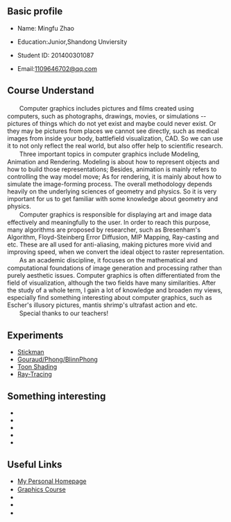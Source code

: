 
## Basic profile
* Name: Mingfu Zhao
 
* Education:Junior,Shandong Unviersity
 
* Student ID: 201400301087
 
* Email:1109646702@qq.com 
 
## Course Understand
　　Computer graphics includes pictures and films created using computers, such as photographs, drawings, movies, or simulations -- pictures of things which do not yet exist and maybe could never exist. Or they may be pictures from places we cannot see directly, such as medical images from inside your body, battlefield visualization, CAD. So we can use it to not only reflect the real world, but also offer help to scientific research.<br>
　　Three important topics in computer graphics include Modeling, Animation and Rendering. Modeling is about how to represent objects and how to build those representations; Besides, animation is mainly refers to controlling the way model move; As for rendering, it is mainly about how to simulate the image-forming process. The overall methodology depends heavily on the underlying sciences of geometry and physics. So it is very important for us to get familiar with some knowledge about geometry and physics.<br>
　　Computer graphics is responsible for displaying art and image data effectively and meaningfully to the user. In order to reach this purpose, many algorithms are proposed by researcher, such as Bresenham's Algorithm, Floyd-Steinberg Error Diffusion, MIP Mapping, Ray-casting and etc. These are all used for anti-aliasing, making pictures more vivid and improving speed, when we convert the ideal object to raster representation.<br>
　　As an academic discipline, it focuses on the mathematical and computational foundations of image generation and processing rather than purely aesthetic issues. Computer graphics is often differentiated from the field of visualization, although the two fields have many similarities. After the study of a whole term, I gain a lot of knowledge and broaden my views, especially find something interesting about computer graphics, such as Escher's illusory pictures, mantis shrimp's ultrafast action and etc.<br>
　　Special thanks to our teachers!


## Experiments
* [Stickman](https://github.com/Chicharito999/Stickman) 
* [Gouraud/Phong/BlinnPhong](https://github.com/Chicharito999/Shading) 
* [Toon Shading](https://github.com/Chicharito999/ToonShading) 
* [Ray-Tracing](https://github.com/Chicharito999/Ray-Tracing) 


## Something interesting
* 
* 
* 
* 
*  


## Useful Links
* [My Personal Homepage](https://chicharito999.github.io/) 
* [Graphics Course](http://www.cs.sdu.edu.cn/~baoquan/course/S17_CG.html) 　
* 
* 
* 　


